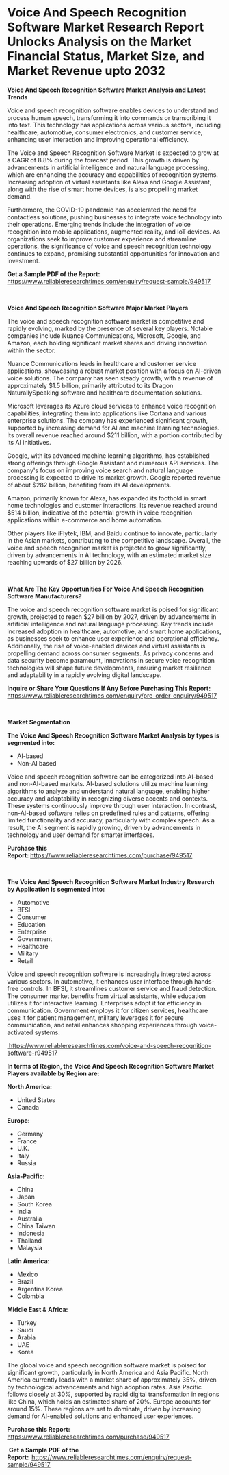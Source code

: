 <p><h1>Voice And Speech Recognition Software Market Research Report Unlocks Analysis on the Market Financial Status, Market Size, and Market Revenue upto 2032</h1></p><p><strong>Voice And Speech Recognition Software Market Analysis and Latest Trends</strong></p>
<p><p>Voice and speech recognition software enables devices to understand and process human speech, transforming it into commands or transcribing it into text. This technology has applications across various sectors, including healthcare, automotive, consumer electronics, and customer service, enhancing user interaction and improving operational efficiency. </p><p>The Voice and Speech Recognition Software Market is expected to grow at a CAGR of 8.8% during the forecast period. This growth is driven by advancements in artificial intelligence and natural language processing, which are enhancing the accuracy and capabilities of recognition systems. Increasing adoption of virtual assistants like Alexa and Google Assistant, along with the rise of smart home devices, is also propelling market demand. </p><p>Furthermore, the COVID-19 pandemic has accelerated the need for contactless solutions, pushing businesses to integrate voice technology into their operations. Emerging trends include the integration of voice recognition into mobile applications, augmented reality, and IoT devices. As organizations seek to improve customer experience and streamline operations, the significance of voice and speech recognition technology continues to expand, promising substantial opportunities for innovation and investment.</p></p>
<p><strong>Get a Sample PDF of the Report:&nbsp;</strong> <a href="https://www.reliableresearchtimes.com/enquiry/request-sample/949517?utm_campaign=3538&utm_medium=2&utm_source=Github&utm_content=ia&utm_term=17042025&utm_id=voice-and-speech-recognition-software">https://www.reliableresearchtimes.com/enquiry/request-sample/949517</a></p>
<p>&nbsp;</p>
<p><strong>Voice And Speech Recognition Software Major Market Players</strong></p>
<p><p>The voice and speech recognition software market is competitive and rapidly evolving, marked by the presence of several key players. Notable companies include Nuance Communications, Microsoft, Google, and Amazon, each holding significant market shares and driving innovation within the sector.</p><p>Nuance Communications leads in healthcare and customer service applications, showcasing a robust market position with a focus on AI-driven voice solutions. The company has seen steady growth, with a revenue of approximately $1.5 billion, primarily attributed to its Dragon NaturallySpeaking software and healthcare documentation solutions.</p><p>Microsoft leverages its Azure cloud services to enhance voice recognition capabilities, integrating them into applications like Cortana and various enterprise solutions. The company has experienced significant growth, supported by increasing demand for AI and machine learning technologies. Its overall revenue reached around $211 billion, with a portion contributed by its AI initiatives.</p><p>Google, with its advanced machine learning algorithms, has established strong offerings through Google Assistant and numerous API services. The company's focus on improving voice search and natural language processing is expected to drive its market growth. Google reported revenue of about $282 billion, benefiting from its AI developments.</p><p>Amazon, primarily known for Alexa, has expanded its foothold in smart home technologies and customer interactions. Its revenue reached around $514 billion, indicative of the potential growth in voice recognition applications within e-commerce and home automation.</p><p>Other players like iFlytek, IBM, and Baidu continue to innovate, particularly in the Asian markets, contributing to the competitive landscape. Overall, the voice and speech recognition market is projected to grow significantly, driven by advancements in AI technology, with an estimated market size reaching upwards of $27 billion by 2026.</p></p>
<p>&nbsp;</p>
<p><strong>What Are The Key Opportunities For Voice And Speech Recognition Software Manufacturers?</strong></p>
<p><p>The voice and speech recognition software market is poised for significant growth, projected to reach $27 billion by 2027, driven by advancements in artificial intelligence and natural language processing. Key trends include increased adoption in healthcare, automotive, and smart home applications, as businesses seek to enhance user experience and operational efficiency. Additionally, the rise of voice-enabled devices and virtual assistants is propelling demand across consumer segments. As privacy concerns and data security become paramount, innovations in secure voice recognition technologies will shape future developments, ensuring market resilience and adaptability in a rapidly evolving digital landscape.</p></p>
<p><strong>Inquire or Share Your Questions If Any Before Purchasing This Report:</strong> <a href="https://www.reliableresearchtimes.com/enquiry/pre-order-enquiry/949517?utm_campaign=3538&utm_medium=2&utm_source=Github&utm_content=ia&utm_term=17042025&utm_id=voice-and-speech-recognition-software">https://www.reliableresearchtimes.com/enquiry/pre-order-enquiry/949517</a></p>
<p>&nbsp;</p>
<p><strong>Market Segmentation</strong></p>
<p><strong>The Voice And Speech Recognition Software Market Analysis by types is segmented into:</strong></p>
<p><ul><li>AI-based</li><li>Non-AI based</li></ul></p>
<p><p>Voice and speech recognition software can be categorized into AI-based and non-AI-based markets. AI-based solutions utilize machine learning algorithms to analyze and understand natural language, enabling higher accuracy and adaptability in recognizing diverse accents and contexts. These systems continuously improve through user interaction. In contrast, non-AI-based software relies on predefined rules and patterns, offering limited functionality and accuracy, particularly with complex speech. As a result, the AI segment is rapidly growing, driven by advancements in technology and user demand for smarter interfaces.</p></p>
<p><strong>Purchase this Report:&nbsp;</strong><a href="https://www.reliableresearchtimes.com/purchase/949517?utm_campaign=3538&utm_medium=2&utm_source=Github&utm_content=ia&utm_term=17042025&utm_id=voice-and-speech-recognition-software">https://www.reliableresearchtimes.com/purchase/949517</a></p>
<p>&nbsp;</p>
<p><strong>The Voice And Speech Recognition Software Market Industry Research by Application is segmented into:</strong></p>
<p><ul><li>Automotive</li><li>BFSI</li><li>Consumer</li><li>Education</li><li>Enterprise</li><li>Government</li><li>Healthcare</li><li>Military</li><li>Retail</li></ul></p>
<p><p>Voice and speech recognition software is increasingly integrated across various sectors. In automotive, it enhances user interface through hands-free controls. In BFSI, it streamlines customer service and fraud detection. The consumer market benefits from virtual assistants, while education utilizes it for interactive learning. Enterprises adopt it for efficiency in communication. Government employs it for citizen services, healthcare uses it for patient management, military leverages it for secure communication, and retail enhances shopping experiences through voice-activated systems.</p></p>
<p><a href="https://www.reliableresearchtimes.com/voice-and-speech-recognition-software-r949517?utm_campaign=3538&utm_medium=2&utm_source=Github&utm_content=ia&utm_term=17042025&utm_id=voice-and-speech-recognition-software">&nbsp;https://www.reliableresearchtimes.com/voice-and-speech-recognition-software-r949517</a></p>
<p><strong>In terms of Region, the Voice And Speech Recognition Software Market Players available by Region are:</strong></p>
<p>
    <p> <strong> North America: </strong>
        <ul>
            <li>United States</li>
            <li>Canada</li>
        </ul>
        </p> 
    <p> <strong> Europe: </strong>
        <ul>
            <li>Germany</li>
            <li>France</li>
            <li>U.K.</li>
            <li>Italy</li>
            <li>Russia</li>
        </ul>
        </p> 
    <p> <strong> Asia-Pacific: </strong>
        <ul>
            <li>China</li>
            <li>Japan</li>
            <li>South Korea</li>
            <li>India</li>
            <li>Australia</li>
            <li>China Taiwan</li>
            <li>Indonesia</li>
            <li>Thailand</li>
            <li>Malaysia</li>
        </ul>
        </p> 
    <p> <strong> Latin America: </strong>
        <ul>
            <li>Mexico</li>
            <li>Brazil</li>
            <li>Argentina Korea</li>
            <li>Colombia</li>
        </ul>
        </p> 
    <p> <strong> Middle East & Africa: </strong>
        <ul>
            <li>Turkey</li>
            <li>Saudi</li>
            <li>Arabia</li>
            <li>UAE</li>
            <li>Korea</li>
        </ul>
    </p>
    </p>
<p><p>The global voice and speech recognition software market is poised for significant growth, particularly in North America and Asia Pacific. North America currently leads with a market share of approximately 35%, driven by technological advancements and high adoption rates. Asia Pacific follows closely at 30%, supported by rapid digital transformation in regions like China, which holds an estimated share of 20%. Europe accounts for around 15%. These regions are set to dominate, driven by increasing demand for AI-enabled solutions and enhanced user experiences.</p></p>
<p><strong>Purchase this Report: </strong><a href="https://www.reliableresearchtimes.com/purchase/949517?utm_campaign=3538&utm_medium=2&utm_source=Github&utm_content=ia&utm_term=17042025&utm_id=voice-and-speech-recognition-software">https://www.reliableresearchtimes.com/purchase/949517</a></p>
<p>&nbsp;<strong>Get a Sample PDF of the Report:&nbsp;&nbsp;</strong><a href="https://www.reliableresearchtimes.com/enquiry/request-sample/949517?utm_campaign=3538&utm_medium=2&utm_source=Github&utm_content=ia&utm_term=17042025&utm_id=voice-and-speech-recognition-software">https://www.reliableresearchtimes.com/enquiry/request-sample/949517</a></p>
<p><strong></strong></p>
<p><p></p><p></p><p></p></p>
